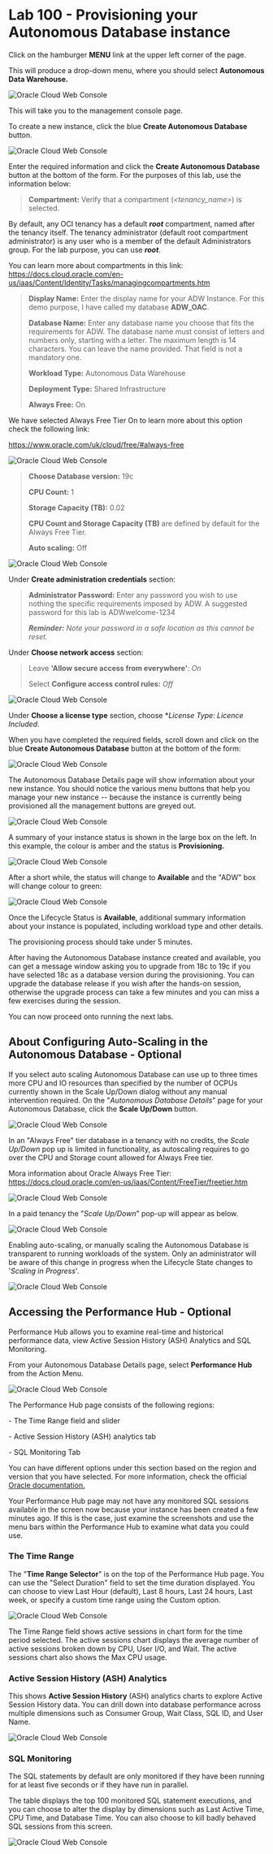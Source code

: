 # Lab 100 - Provisioning your Autonomous Database instance

Click on the hamburger **MENU** link at the upper left corner of the page.

This will produce a drop-down menu, where you should select **Autonomous Data Warehouse.**

![Oracle Cloud Web Console](./images/lab100_1.png)

This will take you to the management console page.

To create a new instance, click the blue **Create Autonomous Database** button.

![Oracle Cloud Web Console](./images/lab100_2.png)

Enter the required information and click the **Create Autonomous Database** button at the bottom of the form. For the purposes of this lab, use the information below:

>**Compartment:** Verify that a compartment (*\<tenancy_name\>*) is selected.

By default, any OCI tenancy has a default ***root*** compartment, named after the tenancy itself. The tenancy administrator (default root compartment administrator) is any user who is a member of the default Administrators group. For the lab purpose, you can use ***root***.

You can learn more about compartments in this link:
<https://docs.cloud.oracle.com/en-us/iaas/Content/Identity/Tasks/managingcompartments.htm>

> **Display Name:** Enter the display name for your ADW Instance. For this demo purpose, I have called my database **ADW_OAC**.
>
> **Database Name:** Enter any database name you choose that fits the requirements for ADW. The database name must consist of letters and numbers only, starting with a letter. The maximum length is 14 characters. You can leave the name provided. That field is not a mandatory one.
>
> **Workload Type:** Autonomous Data Warehouse
>
> **Deployment Type:** Shared Infrastructure
>
> **Always Free:** On

We have selected Always Free Tier On to learn more about this option
check the following link:

<https://www.oracle.com/uk/cloud/free/#always-free>

![Oracle Cloud Web Console](./images/lab100_3.png)

> **Choose Database version:** 19c
>
> **CPU Count:** 1
>
> **Storage Capacity (TB):** 0.02
>
> **CPU Count and Storage Capacity (TB)** are defined by default for the Always Free Tier.
>
> **Auto scaling:** Off

![Oracle Cloud Web Console](./images/lab100_4.png)

Under **Create administration credentials** section:

> **Administrator Password:** Enter any password you wish to use nothing the specific requirements imposed by ADW. A suggested password for this lab is ADWwelcome-1234
>
> ***Reminder:** Note your password in a safe location as this cannot be reset.*

Under **Choose network access** section:

> Leave **'Allow secure access from everywhere'**: *On*
>
> Select **Configure access control rules:** *Off*

![Oracle Cloud Web Console](./images/lab100_5.png)

Under **Choose a license type** section, choose **License Type: Licence Included*.

When you have completed the required fields, scroll down and click on the blue **Create Autonomous Database** button at the bottom of the form:

![Oracle Cloud Web Console](./images/lab100_6.png)

The Autonomous Database Details page will show information about your new instance. You should notice the various menu buttons that help you manage your new instance -- because the instance is currently being provisioned all the management buttons are greyed out.

![Oracle Cloud Web Console](./images/lab100_7.png)

A summary of your instance status is shown in the large box on the left. In this example, the colour is amber and the status is **Provisioning.**

![Oracle Cloud Web Console](./images/lab100_8.png)

After a short while, the status will change to **Available** and the "ADW" box will change colour to green:

![Oracle Cloud Web Console](./images/lab100_9.png)

Once the Lifecycle Status is **Available**, additional summary information about your instance is populated, including workload type and other details.

The provisioning process should take under 5 minutes.

After having the Autonomous Database instance created and available, you can get a message window asking you to upgrade from 18c to 19c if you have selected 18c as a database version during the provisioning. You can
upgrade the database release if you wish after the hands-on session, otherwise the upgrade process can take a few minutes and you can miss a few exercises during the session.

You can now proceed onto running the next labs.

## About Configuring Auto-Scaling in the Autonomous Database - Optional

If you select auto scaling Autonomous Database can use up to three times more CPU and IO resources than specified by the number of OCPUs currently shown in the Scale Up/Down dialog without any manual intervention required. On the  \"*Autonomous Database Details*\" page for your Autonomous Database, click the **Scale Up/Down** button.

![Oracle Cloud Web Console](./images/lab100_10.png)

In an \"Always Free\" tier database in a tenancy with no credits, the *Scale Up/Down* pop up is limited in functionality, as autoscaling requires to go over the CPU and Storage count allowed for Always Free tier.

Mora information about Oracle Always Free Tier:
<https://docs.cloud.oracle.com/en-us/iaas/Content/FreeTier/freetier.htm>

![Oracle Cloud Web Console](./images/lab100_11.png)

In a paid tenancy the \"*Scale Up/Down*\" pop-up will appear as below.

![Oracle Cloud Web Console](./images/lab100_12.png)

Enabling auto-scaling, or manually scaling the Autonomous Database is transparent to running workloads of the system. Only an administrator will be aware of this change in progress when the Lifecycle State changes to \'*Scaling in Progress*\'.

![Oracle Cloud Web Console](./images/lab100_13.png)


## Accessing the Performance Hub - Optional

Performance Hub allows you to examine real-time and historical performance data, view Active Session History (ASH) Analytics and SQL Monitoring.

From your Autonomous Database Details page, select **Performance Hub** from the Action Menu.

![Oracle Cloud Web Console](./images/lab100_14.png)

The Performance Hub page consists of the following regions:

\- The Time Range field and slider

\- Active Session History (ASH) analytics tab

\- SQL Monitoring Tab

You can have different options under this section based on the region and version that you have selected. For more information, check the official [Oracle
documentation.](https://docs.oracle.com/en/cloud/paas/atp-cloud/atpug/monitor-performance-intro.html#GUID-54CCC1C6-C32E-47F4-8EB6-64CD6EDB5938)

Your Performance Hub page may not have any monitored SQL sessions available in the screen now because your instance has been created a few minutes ago. If this is the case, just examine the screenshots and use the menu bars within the Performance Hub to examine what data you could
use.

### The Time Range 

The \"**Time Range Selector**\" is on the top of the Performance Hub page. You can use the \"Select Duration\" field to set the time duration displayed. You can choose to view Last Hour (default), Last 8 hours, Last 24 hours, Last week, or specify a custom time range using the Custom option.

![Oracle Cloud Web Console](./images/lab100_15.png)

The Time Range field shows active sessions in chart form for the time period selected. The active sessions chart displays the average number of active sessions broken down by CPU, User I/O, and Wait. The active sessions chart also shows the Max CPU usage.

### Active Session History (ASH) Analytics 

This shows **Active Session History** (ASH) analytics charts to explore Active Session History data. You can drill down into database performance across multiple dimensions such as Consumer Group, Wait Class, SQL ID, and User Name.

![Oracle Cloud Web Console](./images/lab100_16.png)

### SQL Monitoring 

The SQL statements by default are only monitored if they have been running for at least five seconds or if they have run in parallel.

The table displays the top 100 monitored SQL statement executions, and you can choose to alter the display by dimensions such as Last Active Time, CPU Time, and Database Time. You can also choose to kill badly behaved SQL sessions from this screen.

![Oracle Cloud Web Console](./images/lab100_17.png)